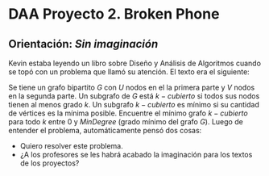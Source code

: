 # DAA Proyecto 2. Broken Phone
## Orientación: *Sin imaginación*

Kevin estaba leyendo un libro sobre Diseño y Análisis de Algoritmos cuando se topó con un problema que llamó su atención. El texto era el siguiente:

Se tiene un grafo bipartito $G$ con $U$ nodos en el la primera parte y $V$ nodos en la segunda parte. Un subgrafo de $G$ está $k-cubierto$ si todos sus nodos tienen al menos grado $k$. Un subgrafo $k-cubierto$ es mínimo si su cantidad de vértices es la mínima posible. Encuentre el mínimo grafo $k-cubierto$ para todo $k$ entre $0$ y $MinDegree$ (grado mínimo del grafo $G$).
Luego de entender el problema, automáticamente pensó dos cosas:

* Quiero resolver este problema.
* ¿A los profesores se les habrá acabado la imaginación para los textos de los proyectos?
